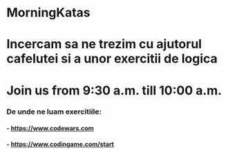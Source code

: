 # MorningKatas

# Incercam sa ne trezim cu ajutorul cafelutei si a unor exercitii de logica
# Join us from 9:30 a.m. till 10:00 a.m.

### De unde ne luam exercitiile:
#### - https://www.codewars.com
#### - https://www.codingame.com/start